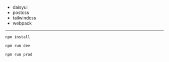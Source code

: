 - daisyui
- postcss
- tailwindcss
- webpack

---

```
npm install
```
```
npm run dev
```
```
npm run prod
```